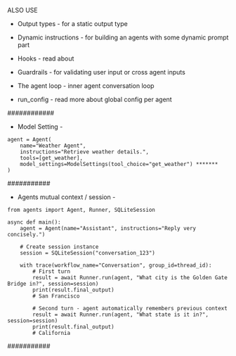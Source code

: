 ALSO USE

* Output types - for a static output type
* Dynamic instructions - for building an agents with some dynamic prompt part
* Hooks - read about
* Guardrails - for validating user input or cross agent inputs 

* The agent loop - inner agent conversation loop
* run_config - read more about global config per agent

############
* Model Setting - 
```
agent = Agent(
    name="Weather Agent",
    instructions="Retrieve weather details.",
    tools=[get_weather],
    model_settings=ModelSettings(tool_choice="get_weather") *******
)
```
###########
* Agents mutual context / session - 
```
from agents import Agent, Runner, SQLiteSession

async def main():
    agent = Agent(name="Assistant", instructions="Reply very concisely.")

    # Create session instance
    session = SQLiteSession("conversation_123")

    with trace(workflow_name="Conversation", group_id=thread_id):
        # First turn
        result = await Runner.run(agent, "What city is the Golden Gate Bridge in?", session=session)
        print(result.final_output)
        # San Francisco

        # Second turn - agent automatically remembers previous context
        result = await Runner.run(agent, "What state is it in?", session=session)
        print(result.final_output)
        # California
```
###########
